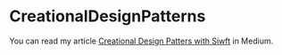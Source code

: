 # CreationalDesignPatterns

You can read my article <a href="https://medium.com/@pinarkocak/creational-design-patterns-with-swift-be7b90222992">Creational Design Patters with Siwft</a> in Medium.
